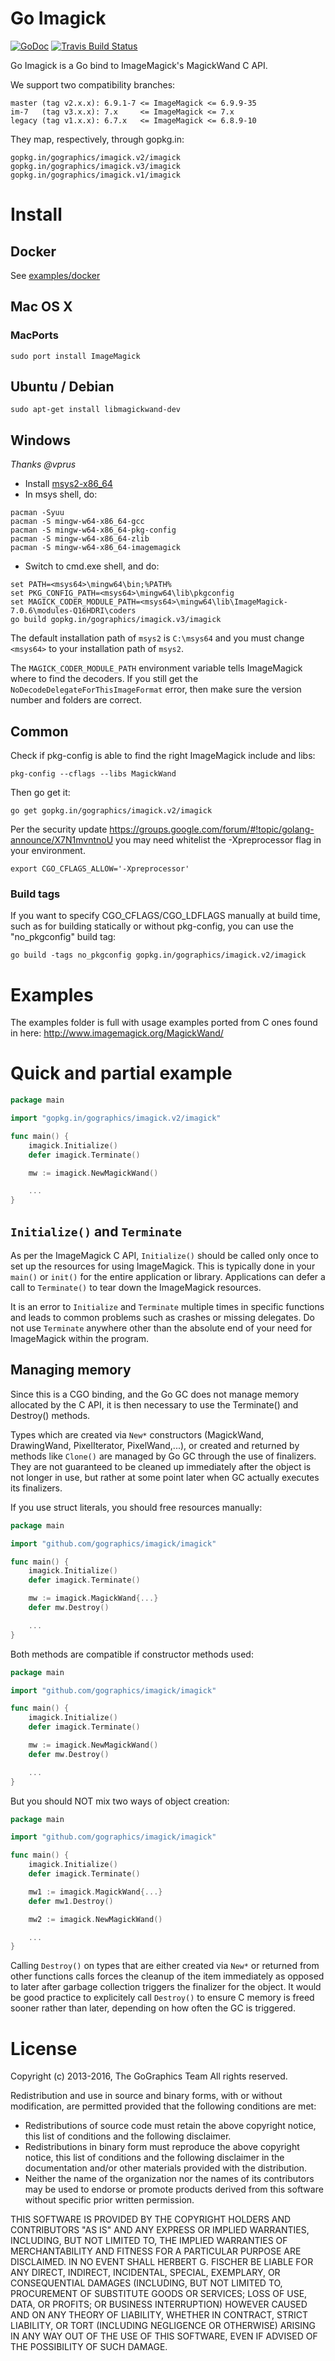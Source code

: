 # Go Imagick

[![GoDoc](https://godoc.org/gopkg.in/gographics/imagick.v2/imagick?status.svg)](https://gopkg.in/gographics/imagick.v2/imagick) [![Travis Build Status](https://api.travis-ci.org/gographics/imagick.svg)](https://travis-ci.org/gographics/imagick)

Go Imagick is a Go bind to ImageMagick's MagickWand C API.

We support two compatibility branches:

```
master (tag v2.x.x): 6.9.1-7 <= ImageMagick <= 6.9.9-35
im-7   (tag v3.x.x): 7.x     <= ImageMagick <= 7.x
legacy (tag v1.x.x): 6.7.x   <= ImageMagick <= 6.8.9-10
```

They map, respectively, through gopkg.in:

```
gopkg.in/gographics/imagick.v2/imagick
gopkg.in/gographics/imagick.v3/imagick
gopkg.in/gographics/imagick.v1/imagick
```

# Install

## Docker

See [examples/docker](examples/docker)

## Mac OS X

### MacPorts

```
sudo port install ImageMagick
```

## Ubuntu / Debian

```
sudo apt-get install libmagickwand-dev
```

## Windows

*Thanks @vprus*

+ Install [msys2-x86_64](http://www.msys2.org/)
+ In msys shell, do:
```
pacman -Syuu
pacman -S mingw-w64-x86_64-gcc
pacman -S mingw-w64-x86_64-pkg-config
pacman -S mingw-w64-x86_64-zlib
pacman -S mingw-w64-x86_64-imagemagick
```

+ Switch to cmd.exe shell, and do:
```
set PATH=<msys64>\mingw64\bin;%PATH%
set PKG_CONFIG_PATH=<msys64>\mingw64\lib\pkgconfig
set MAGICK_CODER_MODULE_PATH=<msys64>\mingw64\lib\ImageMagick-7.0.6\modules-Q16HDRI\coders
go build gopkg.in/gographics/imagick.v3/imagick
```

The default installation path of `msys2` is `C:\msys64` and you must change
`<msys64>` to your installation path of `msys2`.

The `MAGICK_CODER_MODULE_PATH` environment variable tells ImageMagick where to
find the decoders. If you still get the `NoDecodeDelegateForThisImageFormat`
error, then make sure the version number and folders are correct.

## Common

Check if pkg-config is able to find the right ImageMagick include and libs:

```
pkg-config --cflags --libs MagickWand
```

Then go get it:

```
go get gopkg.in/gographics/imagick.v2/imagick
```

Per the security update https://groups.google.com/forum/#!topic/golang-announce/X7N1mvntnoU
you may need whitelist the -Xpreprocessor flag in your environment.

```
export CGO_CFLAGS_ALLOW='-Xpreprocessor'
```

### Build tags

If you want to specify CGO_CFLAGS/CGO_LDFLAGS manually at build time, such as for building statically or without pkg-config, you can use the "no_pkgconfig" build tag:

```
go build -tags no_pkgconfig gopkg.in/gographics/imagick.v2/imagick
```

# Examples

The examples folder is full with usage examples ported from C ones found in here: http://www.imagemagick.org/MagickWand/

# Quick and partial example

```go
package main

import "gopkg.in/gographics/imagick.v2/imagick"

func main() {
    imagick.Initialize()
    defer imagick.Terminate()

    mw := imagick.NewMagickWand()

    ...
}
```
## `Initialize()` and `Terminate`

As per the ImageMagick C API, `Initialize()` should be called only once to set up the resources for using ImageMagick. This is typically done in your `main()` or `init()` for the entire application or library. Applications can defer a call to `Terminate()` to tear down the ImageMagick resources.

It is an error to `Initialize` and `Terminate` multiple times in specific functions and leads to common problems such as crashes or missing delegates. Do not use `Terminate` anywhere other than the absolute end of your need for ImageMagick within the program.

## Managing memory

Since this is a CGO binding, and the Go GC does not manage memory allocated by the C API, it is then necessary to use the Terminate() and Destroy() methods.

Types which are created via `New*` constructors (MagickWand, DrawingWand, PixelIterator, PixelWand,...), or created and returned by methods like `Clone()` are managed by Go GC through the use of finalizers. They are not guaranteed to be cleaned up immediately after the object is not longer in use, but rather at some point later when GC actually executes its finalizers.

If you use struct literals, you should free resources manually:

```go
package main

import "github.com/gographics/imagick/imagick"

func main() {
    imagick.Initialize()
    defer imagick.Terminate()

    mw := imagick.MagickWand{...}
    defer mw.Destroy()

    ...
}
```

Both methods are compatible if constructor methods used:

```go
package main

import "github.com/gographics/imagick/imagick"

func main() {
    imagick.Initialize()
    defer imagick.Terminate()

    mw := imagick.NewMagickWand()
    defer mw.Destroy()

    ...
}
```

But you should NOT mix two ways of object creation:
```go
package main

import "github.com/gographics/imagick/imagick"

func main() {
    imagick.Initialize()
    defer imagick.Terminate()

    mw1 := imagick.MagickWand{...}
    defer mw1.Destroy()

    mw2 := imagick.NewMagickWand()

    ...
}
```

Calling `Destroy()` on types that are either created via `New*` or returned from other functions calls forces the cleanup of the item immediately as opposed to later after garbage collection triggers the finalizer for the object. It would be good practice to explicitely call `Destroy()` to ensure C memory is freed sooner rather than later, depending on how often the GC is triggered.

# License

Copyright (c) 2013-2016, The GoGraphics Team
All rights reserved.

Redistribution and use in source and binary forms, with or without
modification, are permitted provided that the following conditions are met:

 * Redistributions of source code must retain the above copyright
   notice, this list of conditions and the following disclaimer.
 * Redistributions in binary form must reproduce the above copyright
   notice, this list of conditions and the following disclaimer in the
   documentation and/or other materials provided with the distribution.
 * Neither the name of the organization nor the
   names of its contributors may be used to endorse or promote products
   derived from this software without specific prior written permission.

THIS SOFTWARE IS PROVIDED BY THE COPYRIGHT HOLDERS AND CONTRIBUTORS "AS IS" AND
ANY EXPRESS OR IMPLIED WARRANTIES, INCLUDING, BUT NOT LIMITED TO, THE IMPLIED
WARRANTIES OF MERCHANTABILITY AND FITNESS FOR A PARTICULAR PURPOSE ARE
DISCLAIMED. IN NO EVENT SHALL HERBERT G. FISCHER BE LIABLE FOR ANY
DIRECT, INDIRECT, INCIDENTAL, SPECIAL, EXEMPLARY, OR CONSEQUENTIAL DAMAGES
(INCLUDING, BUT NOT LIMITED TO, PROCUREMENT OF SUBSTITUTE GOODS OR SERVICES;
LOSS OF USE, DATA, OR PROFITS; OR BUSINESS INTERRUPTION) HOWEVER CAUSED AND
ON ANY THEORY OF LIABILITY, WHETHER IN CONTRACT, STRICT LIABILITY, OR TORT
(INCLUDING NEGLIGENCE OR OTHERWISE) ARISING IN ANY WAY OUT OF THE USE OF THIS
SOFTWARE, EVEN IF ADVISED OF THE POSSIBILITY OF SUCH DAMAGE.
